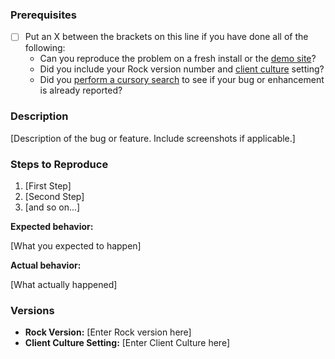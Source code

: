 <!--

If you have found a security bug in Rock and want to report it to us, DO NOT file an issue. Email info@sparkdevnetwork.org and we'll be in touch shortly.

Do you want to ask a question? Are you looking for support? The Ask Rock is the best place for getting support: https://www.rockrms.com/Ask

-->

### Prerequisites
* [ ] Put an X between the brackets on this line if you have done all of the following:
    * Can you reproduce the problem on a fresh install or the [demo site](http://rock.rocksolidchurchdemo.com/)?
    * Did you include your Rock version number and [client culture](https://github.com/SparkDevNetwork/Rock/wiki/Environment-and-Diagnostics-Information) setting?
    * Did you [perform a cursory search](https://github.com/issues?q=is%3Aissue+user%3ASparkDevNetwork+-repo%3ASparkDevNetwork%2FSlack) to see if your bug or enhancement is already reported?

### Description

[Description of the bug or feature. Include screenshots if applicable.]

### Steps to Reproduce

1. [First Step]
2. [Second Step]
3. [and so on...]

**Expected behavior:** 

[What you expected to happen]

**Actual behavior:** 

[What actually happened]

### Versions

* **Rock Version:** [Enter Rock version here]  
* **Client Culture Setting:** [Enter Client Culture here]  
